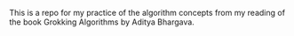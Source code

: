 This is a repo for my practice of the algorithm concepts from my reading of the book Grokking Algorithms by Aditya Bhargava.